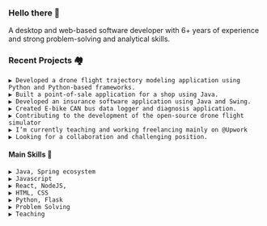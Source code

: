 ### Hello there 📢 

A desktop and web-based software developer with 6+ years of experience and strong problem-solving and analytical skills. 

### Recent Projects 🏘️

    ▶️ Developed a drone flight trajectory modeling application using Python and Python-based frameworks.
    ▶️ Built a point-of-sale application for a shop using Java.
    ▶️ Developed an insurance software application using Java and Swing.
    ▶️ Created E-bike CAN bus data logger and diagnosis application.
    ▶️ Contributing to the development of the open-source drone flight simulator
    ▶️ I’m currently teaching and working freelancing mainly on @Upwork
    ▶️ Looking for a collaboration and challenging position.

#### Main Skills 🔧
    ▶️ Java, Spring ecosystem
    ▶️ Javascript
    ▶️ React, NodeJS, 
    ▶️ HTML, CSS
    ▶️ Python, Flask
    ▶️ Problem Solving
    ▶️ Teaching
    
